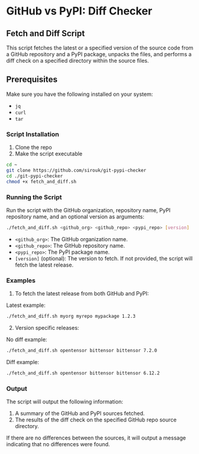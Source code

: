 # GitHub vs PyPI: Diff Checker

## Fetch and Diff Script
This script fetches the latest or a specified version of the source code from a GitHub repository and a PyPI package, unpacks the files, and performs a diff check on a specified directory within the source files.

## Prerequisites
Make sure you have the following installed on your system:
- `jq`
- `curl`
- `tar`


### Script Installation
1. Clone the repo
2. Make the script executable

```bash
cd ~
git clone https://github.com/sirouk/git-pypi-checker
cd ./git-pypi-checker
chmod +x fetch_and_diff.sh
```

### Running the Script
Run the script with the GitHub organization, repository name, PyPI repository name, and an optional version as arguments:

```bash
./fetch_and_diff.sh <github_org> <github_repo> <pypi_repo> [version]
```

- `<github_org>`: The GitHub organization name.
- `<github_repo>`: The GitHub repository name.
- `<pypi_repo>`: The PyPI package name.
- `[version]` (optional): The version to fetch. If not provided, the script will fetch the latest release.


### Examples
1. To fetch the latest release from both GitHub and PyPI:

Latest example:
```bash
./fetch_and_diff.sh myorg myrepo mypackage 1.2.3
```

2. Version specific releases:

No diff example:
```bash
./fetch_and_diff.sh opentensor bittensor bittensor 7.2.0
```

Diff example:
```bash
./fetch_and_diff.sh opentensor bittensor bittensor 6.12.2
```

### Output

The script will output the following information:
1. A summary of the GitHub and PyPI sources fetched.
2. The results of the diff check on the specified GitHub repo source directory.

If there are no differences between the sources, it will output a message indicating that no differences were found.
